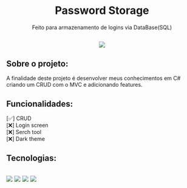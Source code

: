 <!-- Titulo -->
<h1 align="center">Password Storage </h1>
<p align="center">Feito para armazenamento de logins via DataBase(SQL)</p> 
<h2 align="center">  <img src="https://img.shields.io/badge/Project%20Status-Stable-blueviolet"></h2>


<!-- Sobre -->
<h2> Sobre o projeto: </h2>

A finalidade deste projeto é desenvolver meus conhecimentos em C# criando um CRUD com o MVC e adicionando features.

<!-- Features -->
<h2> Funcionalidades: </h2>

 [✅] CRUD <br>
 [❌] Login screen <br>
 [❌] Serch tool <br>
 [❌] Dark theme  

<!-- Tecnologias -->
<h2> Tecnologias: <h2>
<img src="https://img.shields.io/badge/C%23-239120?style=for-the-badge&logo=c-sharp&logoColor=WHITE"> <img src="https://img.shields.io/badge/Microsoft_SQL_Server-CC2927?style=for-the-badge&logo=microsoft-sql-server&logoColor=white"> <img src="https://img.shields.io/badge/Bootstrap-563D7C?style=for-the-badge&logo=bootstrap&logoColor=white">
<img src="https://img.shields.io/badge/HTML-239120?style=for-the-badge&logo=html5&logoColor=white">
<br>


